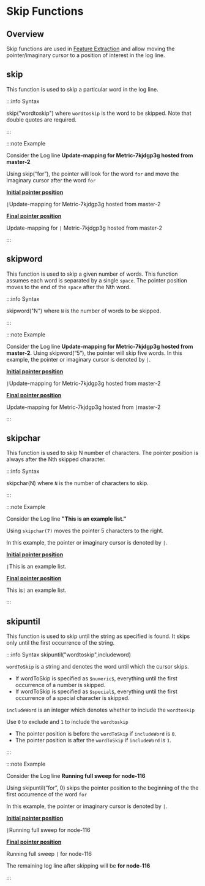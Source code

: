 # Skip Functions

## Overview

Skip functions are used in [Feature Extraction](/docs/sidebar-snappyflow-saas/Log_management/feature_extraction) and allow moving the pointer/imaginary cursor to a position of interest in the log line.

## skip

This function is used to skip a particular word in the log line. 

:::info Syntax

skip("wordtoskip") where `wordtoskip` is the word to be skipped. Note that double quotes are required.

:::

:::note Example

Consider the Log line **Update-mapping for Metric-7kjdgp3g hosted from master-2**

Using skip(“for”), the pointer will look for the word `for` and move the imaginary cursor after the word `for`

**<u>Initial pointer position</u>**

`|`Update-mapping for Metric-7kjdgp3g hosted from master-2

**<u>Final pointer position</u>**

Update-mapping for `|` Metric-7kjdgp3g hosted from master-2

:::



## skipword ##

This function is used to skip a given number of words. This function assumes each word is separated by a single `space`. The pointer position moves to the end of the `space` after the Nth word.

:::info Syntax

skipword("N") where `N` is the number of words to be skipped.

::: 

:::note  Example

Consider the Log line **Update-mapping for Metric-7kjdgp3g hosted from master-2**. Using skipword(“5”), the pointer will skip five words. In this example, the pointer or imaginary cursor is denoted by `|`.

**<u>Initial pointer position</u>**

`|`Update-mapping for Metric-7kjdgp3g hosted from master-2

**<u>Final pointer position</u>**

Update-mapping for Metric-7kjdgp3g hosted from `|`master-2



:::



## skipchar ##

This function is used to skip N number of characters. The pointer position is always after the Nth skipped character.

:::info Syntax


skipchar(N) where `N` is the number of characters to skip.

:::

:::note Example

Consider the Log line <b>"This is an example list." </b>

Using `skipchar(7)` moves the pointer 5 characters to the right. 

In this example, the pointer or imaginary cursor is denoted by `|`.

**<u>Initial pointer position</u>**

`|`This is an example list.

**<u>Final pointer position</u>**

This is`|` an example list.

:::






## skipuntil ##



This function is used to skip until the string as specified is found. It skips only until the first occurrence of the string.

:::info Syntax
 skipuntil("wordtoskip",includeword)

`wordToSkip` is a string and denotes the word until which the cursor skips.

- If wordToSkip is specified as `$numeric$`, everything until the first occurrence of a number is skipped.
- If wordToSkip is specified as `$special$`, everything until the first occurrence of a special character is skipped.

`includeWord`  is an integer which denotes whether to include the `wordtoskip`

Use `0` to exclude and `1` to include the `wordtoskip`

- The pointer position is before the `wordToSkip` if `includeWord` is `0`.
- The pointer position is after the `wordToSkip` if `includeWord` is `1`.

:::

:::note Example

Consider the Log line **Running full sweep for node-116**

Using skipuntil(“for”, 0) skips the pointer position to the beginning of the the first occurrence of the word `for`

In this example, the pointer or imaginary cursor is denoted by `|`.

**<u>Initial pointer position</u>**

`|`Running full sweep for node-116

**<u>Final pointer position</u>**

Running full sweep `|` for node-116

The remaining log line after skipping will be **for node-116**

:::